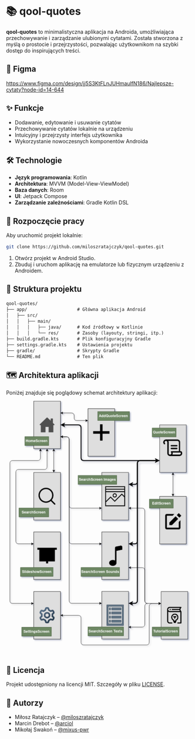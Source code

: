 # 📚 qool-quotes

**qool-quotes** to minimalistyczna aplikacja na Androida, umożliwiająca przechowywanie i zarządzanie ulubionymi cytatami. Została stworzona z myślą o prostocie i przejrzystości, pozwalając użytkownikom na szybki dostęp do inspirujących treści.

## 🤖 Figma 

https://www.figma.com/design/jj5S3KtFLnJUHmaulfN186/Najlepsze-cytaty?node-id=14-644

## ✨ Funkcje

- Dodawanie, edytowanie i usuwanie cytatów
- Przechowywanie cytatów lokalnie na urządzeniu
- Intuicyjny i przejrzysty interfejs użytkownika
- Wykorzystanie nowoczesnych komponentów Androida

## 🛠️ Technologie

- **Język programowania**: Kotlin
- **Architektura**: MVVM (Model-View-ViewModel)
- **Baza danych**: Room
- **UI**: Jetpack Compose
- **Zarządzanie zależnościami**: Gradle Kotlin DSL

## 🚀 Rozpoczęcie pracy

Aby uruchomić projekt lokalnie:

```bash
git clone https://github.com/miloszratajczyk/qool-quotes.git
```

1. Otwórz projekt w Android Studio.
2. Zbuduj i uruchom aplikację na emulatorze lub fizycznym urządzeniu z Androidem.

## 📂 Struktura projektu

```
qool-quotes/
├── app/                   # Główna aplikacja Android
│   ├── src/
│   │   ├── main/
│   │   │   ├── java/      # Kod źródłowy w Kotlinie
│   │   │   └── res/       # Zasoby (layouty, stringi, itp.)
├── build.gradle.kts       # Plik konfiguracyjny Gradle
├── settings.gradle.kts    # Ustawienia projektu
├── gradle/                # Skrypty Gradle
└── README.md              # Ten plik
```
## 🗺️ Architektura aplikacji

Poniżej znajduje się poglądowy schemat architektury aplikacji:

![appGraph](appGraph.png)

## 📄 Licencja

Projekt udostępniony na licencji MIT. Szczegóły w pliku [LICENSE](LICENSE).


## 👥 Autorzy

- Miłosz Ratajczyk – [@miloszratajczyk](https://github.com/miloszratajczyk)
- Marcin Drebot – [@arciol](https://github.com/arciol)
- Mikołaj Swakoń – [@mixus-pwr](https://github.com/mixus-pwr)
